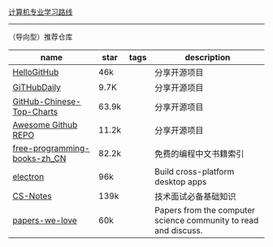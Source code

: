 
[计算机专业学习路线](https://hackway.org/docs/cs/intro)


---------------

（导向型）推荐仓库

| name                                                                                      | star  | tags | description                                                     |
| ----------------------------------------------------------------------------------------- | ----- | ---- | --------------------------------------------------------------- |
| [HelloGitHub](https://github.com/521xueweihan/HelloGitHub)                                | 46k   |      | 分享开源项目                                                    |
| [GiTHubDaily](https://github.com/GitHubDaily/GitHubDaily/)                                | 9.7K  |      | 分享开源项目                                                    |
| [GitHub-Chinese-Top-Charts](https://github.com/GrowingGit/GitHub-Chinese-Top-Charts)      | 63.9k |      | 分享开源项目                                                    |
| [Awesome Github REPO](https://github.com/Wechat-ggGitHub/Awesome-GitHub-Repo)             | 11.2k |      | 分享开源项目                                                    |
| [free-programming-books-zh_CN](https://github.com/justjavac/free-programming-books-zh_CN) | 82.2k |      | 免费的编程中文书籍索引                                          |
| [electron](https://github.com/electron/electron)                                          | 96k   |      | Build cross-platform desktop apps                               |
| [CS-Notes](https://github.com/CyC2018/CS-Notes)                                           | 139k  |      | 技术面试必备基础知识                                            |
| [papers-we-love](https://github.com/papers-we-love/papers-we-love)                        | 60k   |      | Papers from the computer science community to read and discuss. |

